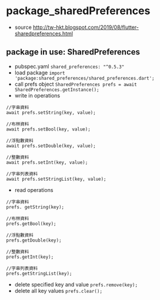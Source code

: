 # package_sharedPreferences
* source http://tw-hkt.blogspot.com/2019/08/flutter-sharedpreferences.html

## package in use: SharedPreferences
* pubspec.yaml `shared_preferences: "^0.5.3"`
* load package `import 'package:shared_preferences/shared_preferences.dart';`
* call prefs object `SharedPreferences prefs = await SharedPreferences.getInstance();`
* write in operations
```
//字串資料
await prefs.setString(key, value);

//布林資料
await prefs.setBool(key, value);

//浮點數資料
await prefs.setDouble(key, value);

//整數資料
await prefs.setInt(key, value);

//字串列表資料
await prefs.setStringList(key, value);
```
* read operations
```
//字串資料
prefs. getString(key);

//布林資料
prefs.getBool(key);

//浮點數資料
prefs.getDouble(key);

//整數資料
prefs.getInt(key);

//字串列表資料
prefs.getStringList(key);
```
* delete specified key and value `prefs.remove(key);`
* delete all key values `prefs.clear();`
